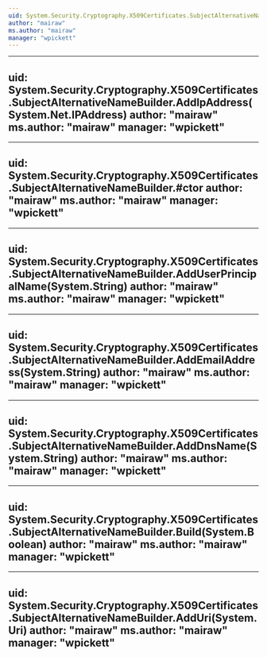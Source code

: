 ```yaml
---
uid: System.Security.Cryptography.X509Certificates.SubjectAlternativeNameBuilder
author: "mairaw"
ms.author: "mairaw"
manager: "wpickett"
---
```


---
uid: System.Security.Cryptography.X509Certificates.SubjectAlternativeNameBuilder.AddIpAddress(System.Net.IPAddress)
author: "mairaw"
ms.author: "mairaw"
manager: "wpickett"
---

---
uid: System.Security.Cryptography.X509Certificates.SubjectAlternativeNameBuilder.#ctor
author: "mairaw"
ms.author: "mairaw"
manager: "wpickett"
---

---
uid: System.Security.Cryptography.X509Certificates.SubjectAlternativeNameBuilder.AddUserPrincipalName(System.String)
author: "mairaw"
ms.author: "mairaw"
manager: "wpickett"
---

---
uid: System.Security.Cryptography.X509Certificates.SubjectAlternativeNameBuilder.AddEmailAddress(System.String)
author: "mairaw"
ms.author: "mairaw"
manager: "wpickett"
---

---
uid: System.Security.Cryptography.X509Certificates.SubjectAlternativeNameBuilder.AddDnsName(System.String)
author: "mairaw"
ms.author: "mairaw"
manager: "wpickett"
---

---
uid: System.Security.Cryptography.X509Certificates.SubjectAlternativeNameBuilder.Build(System.Boolean)
author: "mairaw"
ms.author: "mairaw"
manager: "wpickett"
---

---
uid: System.Security.Cryptography.X509Certificates.SubjectAlternativeNameBuilder.AddUri(System.Uri)
author: "mairaw"
ms.author: "mairaw"
manager: "wpickett"
---
